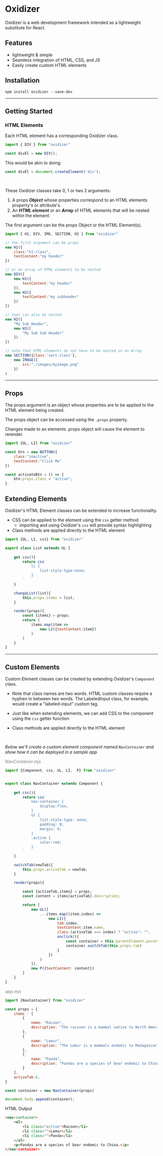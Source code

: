 # Oxidizer

Oxidizer is a web development framework intended as a lightweight substitute for React.

## Features
- lightweight & simple
- Seamless integration of HTML, CSS, and JS
- Easily create custom HTML elements 

## Installation
    npm install oxidizer --save-dev

---

## Getting Started
### HTML Elements

Each HTML element has a corresponding Oxidizer class. 

``` javascript
import { DIV } from "oxidizer"

const divEl = new DIV();
```

This would be akin to doing:

``` javascript
const divEl = document.createElement('div');
```
<br/>

These Oxidizer classes take 0, 1 or two 2 arguments:
1. A props ***Object*** whose properties correspond to an HTML elements property's or attribute's.
2. An ***HTML element*** or an ***Array*** of HTML elements that will be nested within the element. 

The first argument can be the props Object or the HTML Element(s).

```javascript
import { H1, DIV, IMG, SECTION, H2 } from "oxidizer"

// the first argument can be props
new H1({
    class:"h1-class",
    textContent:"my header"
})

// or an array of HTML elements to be nested
new DIV([
    new H1({
        textContent:"my header"
    }),
    new H2({
        textContent:"my subheader"
    })
])

// text can also be nested
new H2([
    "My Sub Header",
    new H3([
        "My Sub Sub Header"
    ])
])

// note that HTML elements do not have to be nested in an Array
new SECTION({class:'sect-class'},
    new IMAGE({
        src:"./images/myimage.png"
    })
)
```

<hr/>

## Props
The props argument is an object whose properties are to be applied to the HTML element being created.

The props object can be accessed using the <code>.props</code> property.

Changes made to an elements .props object will cause the element to rerender.

```javascript
import {UL, LI} from "oxidizer"

const btn = new BUTTON({
    class:"inactive",
    textContent:"Click Me"
})

const activateBtn = () => {
    btn.props.class = "active";
}
```
## Extending Elements
Oxidizer's HTML Element classes can be extended to increase functionality. 

 * CSS can be applied to the element using the <code>css</code> getter method
    * importing and using Oxidizer's <code>css</code> will provide syntax highlighting
 * Class methods are applied directly to the HTML element

```javascript
import {UL, LI, css} from "oxidizer"

export class List extends UL {
    
    get css(){
        return css`
            li {
                list-style-type:none;
            }
        `
    }

    changeList(list){
        this.props.items = list;
    }

    render(props){
        const {items} = props;
        return (
            items.map(item => 
                new LI({textContent:item})
            )
        )
    }
}

```
<hr/>

## Custom Elements

Custom Element classes can be created by extending Oxidizer's <code>Component</code> class.

* Note that class names are two words. HTML custom classes require a hyphen in between two words. The LabeledInput class, for example, would create a "labeled-input" custom tag. 

* Just like when extending elements, we can add CSS to the component using the <code>css</code> getter function

* Class methods are applied directly to the HTML element

<br/>

*Below we'll create a custom element component named <code>NavContainer</code> and show how it can be deployed in a sample app*
<br/> 

<i style="color:gray;">NavContainer.mjs</i>

```javascript
import {Component, css, UL, LI,  P} from "oxidizer"


export class NavContainer extends Component {
    
    get css(){
        return css`
            nav-container {
                display:flex;
            }
            ul {
                list-style-type: none; 
                padding: 0;
                margin: 0; 
            }
            .active {
                color:red;
            }
        `
    }

    switchTab(newTab){
        this.props.activeTab = newTab;
    }

    render(props){

        const {activeTab,items} = props;
        const content = items[activeTab].description;

        return [
            new UL([
                ...items.map((item,index) => 
                    new LI({
                        tab:index,
                        textContent:item.name,
                        class:(activeTab === index) ? "active": "",
                        onclick(){                            
                            const container = this.parentElement.parentElement;
                            container.switchTab(this.props.tab)
                        }
                    })
                )
            ]),
            new P({textContent: content})
        ]
    }
}
```

<i style="color:gray;">app.mjs</i>

```javascript
import {NavContainer} from "oxidizer"

const props = {
    items : [
        {
            name: "Racoon",
            description: "The raccoon is a mammal native to North America.",
        },
        {
            name: "Lemur",
            description: "The Lemur is a mammals endemic to Madagascar.",
        },
        {
            name: "Panda",
            description: "Pandas are a species of bear endemic to China.",
        }
    ],
    activeTab:0,
}

const container = new NavContainer(props)

document.body.append(container);
```

HTML Output
```html
<nav-container>
    <ul>
        <li class="active">Racoon</li>
        <li class="">Lemur</li>
        <li class="">Panda</li>
    </ul>
    <p>Pandas are a species of bear endemic to China.</p>
</nav-container>
```